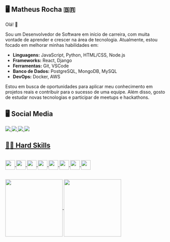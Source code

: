 
## 🖥️ Matheus Rocha    🇧🇷

<div>
Olá! 👋

Sou um Desenvolvedor de Software em início de carreira, com muita vontade de aprender e crescer na área de tecnologia. Atualmente, estou focado em melhorar minhas habilidades em:

- **Linguagens:** JavaScript, Python, HTML/CSS, Node.js
- **Frameworks:** React, Django
- **Ferramentas:** Git, VSCode
- **Banco de Dados:** PostgreSQL, MongoDB, MySQL
- **DevOps:** Docker, AWS

Estou em busca de oportunidades para aplicar meu conhecimento em projetos reais e contribuir para o sucesso de uma equipe. Além disso, gosto de estudar novas tecnologias e participar de meetups e hackathons.
</div>

## 🖥️ Social Media 

<div>
 <a href="https://discord.com/channels/@matheus_rk" target="_blank"><img src="https://img.shields.io/badge/Discord-7289DA?style=for-the-badge&logo=discord&logoColor=white"/>
 <a href="https://api.whatsapp.com/send?phone=21971774925 " target="_blank"> <img  src="https://img.shields.io/badge/WhatsApp-25D366?style=for-the-badge&logo=whatsapp&logoColor=white"/>
 <a href="https://www.instagram.com/matheus_rk/ " target="_blank"> <img src="https://img.shields.io/badge/Instagram-E4405F?style=for-the-badge&logo=instagram&logoColor=white"/>
<a href="https://www.linkedin.com/in/matheus-silva-rocha-rj/ "  target="_blank">  <img src="https://img.shields.io/badge/LinkedIn-0077B5?style=for-the-badge&logo=linkedin&logoColor=white"/>
</div>

## 👨‍💻 Hard Skills 

<div style="display: inline_block"><br> 
  <img witdh="40" height="30" align="center"  src="https://cdn.jsdelivr.net/gh/devicons/devicon@latest/icons/c/c-original.svg" />
  <img witdh="40" height="30"  align="center" src="https://cdn.jsdelivr.net/gh/devicons/devicon@latest/icons/docker/docker-original-wordmark.svg" />
  <img witdh="40" height="30"  align="center" src="https://cdn.jsdelivr.net/gh/devicons/devicon@latest/icons/html5/html5-original.svg" />
  <img witdh="40" height="30"  align="center" src="https://cdn.jsdelivr.net/gh/devicons/devicon@latest/icons/mysql/mysql-original-wordmark.svg" />
  <img witdh="40" height="30"  align="center" src="https://cdn.jsdelivr.net/gh/devicons/devicon@latest/icons/javascript/javascript-original.svg" />
  <img witdh="40" height="30"  align="center" src="https://cdn.jsdelivr.net/gh/devicons/devicon@latest/icons/python/python-original.svg" />
  <img witdh="40" height="30"  align="center" src="https://cdn.jsdelivr.net/gh/devicons/devicon@latest/icons/react/react-original-wordmark.svg" />
  <img witdh="40" height="30"  align="center" src="https://cdn.jsdelivr.net/gh/devicons/devicon@latest/icons/typescript/typescript-original.svg" />      
</div>


 ##

<div>
  <a href="https://github.com/matheusrochak">
  <img height="180em" align="center" src="https://github-readme-stats.vercel.app/api?username=matheusrochak&show_icons=true&theme=merko&include_all_commits=true&count_private=true" />
  <img height="180em"  align="center" src="https://github-readme-stats.vercel.app/api/top-langs/?username=matheusrochak&layout=compact&langs_count=16&theme=merko" />
</a> 
</div>



 
